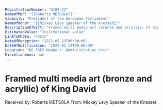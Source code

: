 ```yaml
---
RegistrationNumber: "G184-23"
NameOfMEP: "[[Roberta METSOLA]]"
Capacity: "President of the European Parliament"
NameOfDonor: "[[Mickey Levy Speaker of the Knesset]]"
DescriptionOfGift: "Framed multi media art (bronze and acryllic) of King David"
EstimatedValue: "Institutional value"
LinkToPhoto: "Photo"
DateOfReception: "2022-05-23T00:00:00"
DateOfNotification: "2023-01-12T00:00:00"
Location: "DG PRES-Members' Administration Unit"
Miscellaneous: nan
---
```


# Framed multi media art (bronze and acryllic) of King David

Received by: Roberta METSOLA
From: Mickey Levy Speaker of the Knesset
